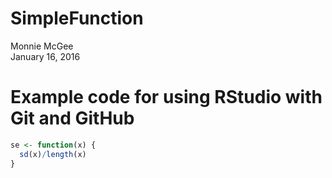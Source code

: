 # SimpleFunction
Monnie McGee  
January 16, 2016  

# Example code for using RStudio with Git and GitHub


```r
se <- function(x) {
  sd(x)/length(x)
}
```

